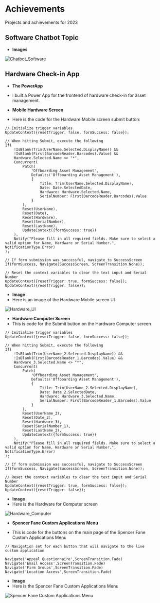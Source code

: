 # Achievements
Projects and achievements for 2023

## Software Chatbot Topic

- **Images**

![Chatbot_Software](/Images/Chatbot_Software.PNG)

## Hardware Check-in App
- **The PowerApp**
- I built a Power App for the frontend of hardware check-in for asset management.

- **Mobile Hardware Screen**
- Here is the code for the Hardware Mobile screen submit button:

```
// Initialize trigger variables
UpdateContext({resetTrigger: false, formSuccess: false});

// When hitting Submit, execute the following
If(
    !IsBlank(Trim(UserName.Selected.DisplayName)) && 
    !IsBlank(First(BarcodeReader.Barcodes).Value) && 
    Hardware.Selected.Name <> "*",
    Concurrent(
        Patch(
            'Offboarding Asset Management',
            Defaults('Offboarding Asset Management'),
            {
                Title: Trim(UserName.Selected.DisplayName),
                Date: Date.SelectedDate,
                Hardware: Hardware.Selected.Name,
                SerialNumber: First(BarcodeReader.Barcodes).Value
            }
        ),
        Reset(UserName),
        Reset(Date),
        Reset(Hardware),
        Reset(SerialNumber),
        Reset(LastName),
        UpdateContext({formSuccess: true})
    ),
    Notify("Please fill in all required fields. Make sure to select a valid option for Name, Hardware or Serial Number.", NotificationType.Error)
);

// If form submission was successful, navigate to SuccessScreen
If(formSuccess, Navigate(SuccessScreen, ScreenTransition.None));

// Reset the context variables to clear the text input and Serial Number
UpdateContext({resetTrigger: true, formSuccess: false});
UpdateContext({resetTrigger: false});
```

- **Image**
- Here is an image of the Hardware Mobile screen UI

![Hardware_UI](/Images/Hardware_UI.PNG)

- **Hardware Computer Screen**
- This is code for the Submit button on the Hardware Computer screen

```
// Initialize trigger variables
UpdateContext({resetTrigger: false, formSuccess: false});

// When hitting Submit, execute the following
If(
    !IsBlank(Trim(UserName_2.Selected.DisplayName)) && 
    !IsBlank(First(BarcodeReader_1.Barcodes).Value) && 
    Hardware_3.Selected.Name <> "*",
    Concurrent(
        Patch(
            'Offboarding Asset Management',
            Defaults('Offboarding Asset Management'),
            {
                Title: Trim(UserName_2.Selected.DisplayName),
                Date: Date_2.SelectedDate,
                Hardware: Hardware_3.Selected.Name,
                SerialNumber: First(BarcodeReader_1.Barcodes).Value
            }
        ),
        Reset(UserName_2),
        Reset(Date_2),
        Reset(Hardware_3),
        Reset(SerialNumber_1),
        Reset(LastName_2),
        UpdateContext({formSuccess: true})
    ),
    Notify("Please fill in all required fields. Make sure to select a valid option for Name, Hardware or Serial Number.", NotificationType.Error)
);

// If form submission was successful, navigate to SuccessScreen
If(formSuccess, Navigate(SuccessScreen, ScreenTransition.None));

// Reset the context variables to clear the text input and Serial Number
UpdateContext({resetTrigger: true, formSuccess: false});
UpdateContext({resetTrigger: false});

```

- **Image**
- Here is the Hardware for Computer screen

![Hardware_Computer](/Images/Hardware_Computer.PNG)


- **Spencer Fane Custom Applications Menu**
  
- This is code for the buttons on the main page of the Spencer Fane Custom Applications Menu

```
// Navigation set for each button that will navigate to the live custom application

Navigate('Appeal Questionnaire',ScreenTransition.Fade)
Navigate('Email Access',ScreenTransition.Fade)
Navigate('Firm Groups',ScreenTransition.Fade)
Navigate('Location Access',ScreenTransition.Fade)
```
- **Image**
- Here is the Spencer Fane Custom Applications Menu

![Spencer Fane Custom Applications Menu](/Images/SF_Custom_Apps_Menu.PNG)
